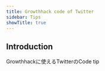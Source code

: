 ```yaml
---
title: Growthhack code of Twitter
sidebar: Tips
showTitle: true
---
```

## Introduction

Growthhackに使えるTwitterのCode tip

